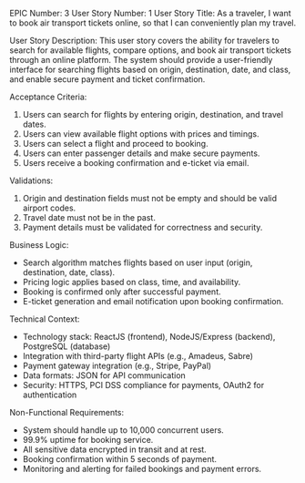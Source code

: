 EPIC Number: 3
User Story Number: 1
User Story Title: As a traveler, I want to book air transport tickets online, so that I can conveniently plan my travel.

User Story Description: This user story covers the ability for travelers to search for available flights, compare options, and book air transport tickets through an online platform. The system should provide a user-friendly interface for searching flights based on origin, destination, date, and class, and enable secure payment and ticket confirmation.

Acceptance Criteria:
1. Users can search for flights by entering origin, destination, and travel dates.
2. Users can view available flight options with prices and timings.
3. Users can select a flight and proceed to booking.
4. Users can enter passenger details and make secure payments.
5. Users receive a booking confirmation and e-ticket via email.

Validations:
1. Origin and destination fields must not be empty and should be valid airport codes.
2. Travel date must not be in the past.
3. Payment details must be validated for correctness and security.

Business Logic: 
- Search algorithm matches flights based on user input (origin, destination, date, class).
- Pricing logic applies based on class, time, and availability.
- Booking is confirmed only after successful payment.
- E-ticket generation and email notification upon booking confirmation.

Technical Context:
- Technology stack: ReactJS (frontend), NodeJS/Express (backend), PostgreSQL (database)
- Integration with third-party flight APIs (e.g., Amadeus, Sabre)
- Payment gateway integration (e.g., Stripe, PayPal)
- Data formats: JSON for API communication
- Security: HTTPS, PCI DSS compliance for payments, OAuth2 for authentication

Non-Functional Requirements:
- System should handle up to 10,000 concurrent users.
- 99.9% uptime for booking service.
- All sensitive data encrypted in transit and at rest.
- Booking confirmation within 5 seconds of payment.
- Monitoring and alerting for failed bookings and payment errors.
